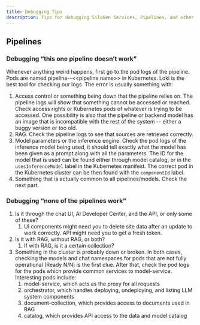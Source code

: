 ```yaml
---
title: Debugging Tips
description: Tips for debugging SiloGen Services, Pipelines, and other components.
---
```


## Pipelines

### Debugging “this one pipeline doesn’t work”

Whenever anything weird happens, first go to the pod logs of the pipeline. Pods are named pipeline--\<\<pipeline name\>\> in Kubernetes. Loki is the best tool for checking our logs. The error is usually something with:

1. Access control or something being down that the pipeline relies on. The pipeline logs will show that something cannot be accessed or reached. Check access rights or Kubernetes pods of whatever is trying to be accessed. One possibility is also that the pipeline or backend model has an image that is incompatible with the rest of the system -- either a buggy version or too old.
1. RAG. Check the pipeline logs to see that sources are retrieved correctly.
1. Model parameters or the inference engine. Check the pod logs of the inference model being used, it should tell exactly what the model has been given as a prompt along with all the parameters. The ID for the model that is used can be found either through model catalog, or in the `usesInferenceModel` label in the Kubernetes manifest. The correct pod in the Kubernetes cluster can be then found with the `componentId` label.
1. Something that is actually common to all pipelines/models. Check the next part.

### Debugging “none of the pipelines work”

1. Is it through the chat UI, AI Developer Center, and the API, or only some of these?
   1. UI components might need you to delete site data after an update to work correctly. API might need you to get a fresh token.
1. Is it with RAG, without RAG, or both?
   1. If with RAG, is it a certain collection?
1. Something in the cluster is probably down or broken. In both cases, checking the models and chat namespaces for pods that are not fully operational (Ready N/N) is the first clue. After that, check the pod logs for the pods which provide common services to model-service. Interesting pods include:
   1. model-service, which acts as the proxy for all requests
   1. orchestrator, which handles deploying, undeploying, and listing LLM system components
   1. document-collection, which provides access to documents used in RAG
   1. catalog, which provides API access to the data and model catalog

